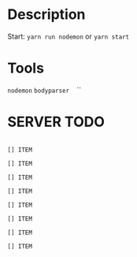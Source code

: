 # Description
Start: `yarn run nodemon` or `yarn start`
# Tools
`nodemon`
`bodyparser`
``
``
``
# SERVER TODO
```

[] ITEM

[] ITEM

[] ITEM

[] ITEM

[] ITEM

[] ITEM

[] ITEM

[] ITEM

```